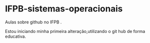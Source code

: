 # IFPB-sistemas-operacionais
Aulas sobre github no IFPB .

Estou iniciando minha primeira alteração,utilizando o git hub de forma educativa.

